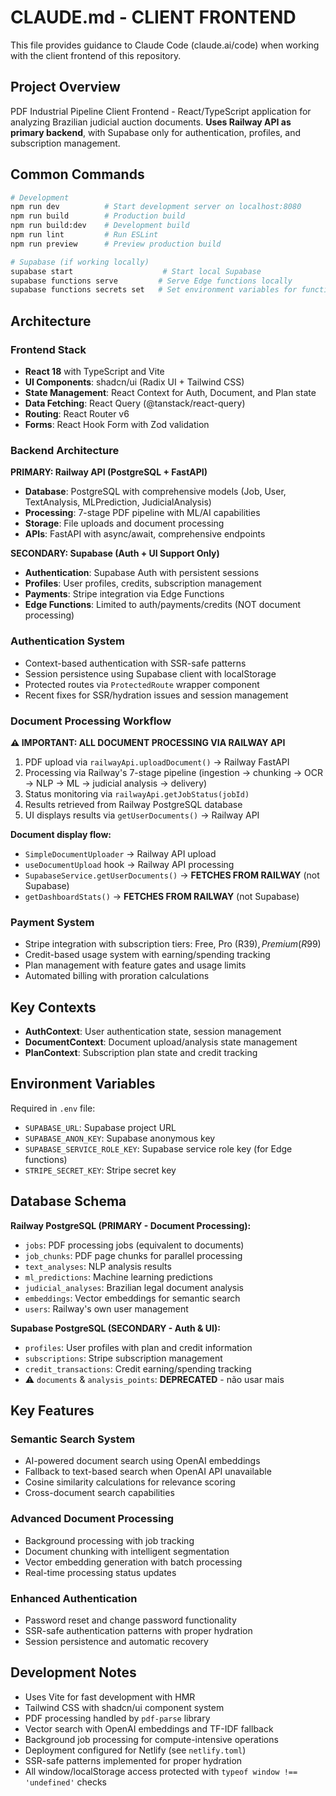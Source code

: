 # CLAUDE.md - CLIENT FRONTEND

This file provides guidance to Claude Code (claude.ai/code) when working with the client frontend of this repository.

## Project Overview

PDF Industrial Pipeline Client Frontend - React/TypeScript application for analyzing Brazilian judicial auction documents. **Uses Railway API as primary backend**, with Supabase only for authentication, profiles, and subscription management.

## Common Commands

```bash
# Development
npm run dev          # Start development server on localhost:8080
npm run build        # Production build
npm run build:dev    # Development build
npm run lint         # Run ESLint
npm run preview      # Preview production build

# Supabase (if working locally)
supabase start                    # Start local Supabase
supabase functions serve         # Serve Edge functions locally
supabase functions secrets set   # Set environment variables for functions
```

## Architecture

### Frontend Stack
- **React 18** with TypeScript and Vite
- **UI Components**: shadcn/ui (Radix UI + Tailwind CSS)
- **State Management**: React Context for Auth, Document, and Plan state
- **Data Fetching**: React Query (@tanstack/react-query)
- **Routing**: React Router v6
- **Forms**: React Hook Form with Zod validation

### Backend Architecture
**PRIMARY: Railway API (PostgreSQL + FastAPI)**
- **Database**: PostgreSQL with comprehensive models (Job, User, TextAnalysis, MLPrediction, JudicialAnalysis)
- **Processing**: 7-stage PDF pipeline with ML/AI capabilities
- **Storage**: File uploads and document processing
- **APIs**: FastAPI with async/await, comprehensive endpoints

**SECONDARY: Supabase (Auth + UI Support Only)**
- **Authentication**: Supabase Auth with persistent sessions
- **Profiles**: User profiles, credits, subscription management
- **Payments**: Stripe integration via Edge Functions
- **Edge Functions**: Limited to auth/payments/credits (NOT document processing)

### Authentication System
- Context-based authentication with SSR-safe patterns
- Session persistence using Supabase client with localStorage
- Protected routes via `ProtectedRoute` wrapper component
- Recent fixes for SSR/hydration issues and session management

### Document Processing Workflow
**⚠️ IMPORTANT: ALL DOCUMENT PROCESSING VIA RAILWAY API**
1. PDF upload via `railwayApi.uploadDocument()` → Railway FastAPI
2. Processing via Railway's 7-stage pipeline (ingestion → chunking → OCR → NLP → ML → judicial analysis → delivery)
3. Status monitoring via `railwayApi.getJobStatus(jobId)`
4. Results retrieved from Railway PostgreSQL database
5. UI displays results via `getUserDocuments()` → Railway API

**Document display flow:**
- `SimpleDocumentUploader` → Railway API upload
- `useDocumentUpload` hook → Railway API processing  
- `SupabaseService.getUserDocuments()` → **FETCHES FROM RAILWAY** (not Supabase)
- `getDashboardStats()` → **FETCHES FROM RAILWAY** (not Supabase)

### Payment System
- Stripe integration with subscription tiers: Free, Pro (R$39), Premium (R$99)
- Credit-based usage system with earning/spending tracking
- Plan management with feature gates and usage limits
- Automated billing with proration calculations

## Key Contexts

- **AuthContext**: User authentication state, session management
- **DocumentContext**: Document upload/analysis state management  
- **PlanContext**: Subscription plan state and credit tracking

## Environment Variables

Required in `.env` file:
- `SUPABASE_URL`: Supabase project URL
- `SUPABASE_ANON_KEY`: Supabase anonymous key
- `SUPABASE_SERVICE_ROLE_KEY`: Supabase service role key (for Edge functions)
- `STRIPE_SECRET_KEY`: Stripe secret key

## Database Schema

**Railway PostgreSQL (PRIMARY - Document Processing):**
- `jobs`: PDF processing jobs (equivalent to documents)
- `job_chunks`: PDF page chunks for parallel processing
- `text_analyses`: NLP analysis results
- `ml_predictions`: Machine learning predictions
- `judicial_analyses`: Brazilian legal document analysis
- `embeddings`: Vector embeddings for semantic search
- `users`: Railway's own user management

**Supabase PostgreSQL (SECONDARY - Auth & UI):**
- `profiles`: User profiles with plan and credit information
- `subscriptions`: Stripe subscription management
- `credit_transactions`: Credit earning/spending tracking
- ⚠️ `documents` & `analysis_points`: **DEPRECATED** - não usar mais

## Key Features

### Semantic Search System
- AI-powered document search using OpenAI embeddings
- Fallback to text-based search when OpenAI API unavailable
- Cosine similarity calculations for relevance scoring
- Cross-document search capabilities

### Advanced Document Processing
- Background processing with job tracking
- Document chunking with intelligent segmentation
- Vector embedding generation with batch processing
- Real-time processing status updates

### Enhanced Authentication
- Password reset and change password functionality
- SSR-safe authentication patterns with proper hydration
- Session persistence and automatic recovery

## Development Notes

- Uses Vite for fast development with HMR
- Tailwind CSS with shadcn/ui component system
- PDF processing handled by `pdf-parse` library
- Vector search with OpenAI embeddings and TF-IDF fallback
- Background job processing for compute-intensive operations
- Deployment configured for Netlify (see `netlify.toml`)
- SSR-safe patterns implemented for proper hydration
- All window/localStorage access protected with `typeof window !== 'undefined'` checks